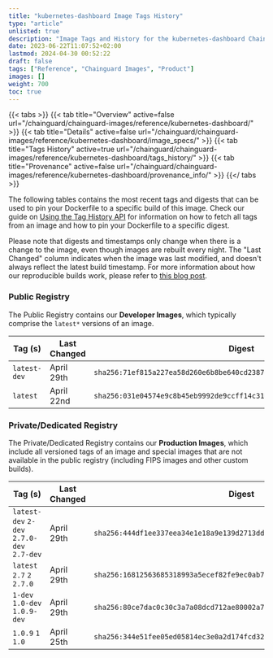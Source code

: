 ```yaml
---
title: "kubernetes-dashboard Image Tags History"
type: "article"
unlisted: true
description: "Image Tags and History for the kubernetes-dashboard Chainguard Image"
date: 2023-06-22T11:07:52+02:00
lastmod: 2024-04-30 00:52:22
draft: false
tags: ["Reference", "Chainguard Images", "Product"]
images: []
weight: 700
toc: true
---
```


{{< tabs >}}
{{< tab title="Overview" active=false url="/chainguard/chainguard-images/reference/kubernetes-dashboard/" >}}
{{< tab title="Details" active=false url="/chainguard/chainguard-images/reference/kubernetes-dashboard/image_specs/" >}}
{{< tab title="Tags History" active=true url="/chainguard/chainguard-images/reference/kubernetes-dashboard/tags_history/" >}}
{{< tab title="Provenance" active=false url="/chainguard/chainguard-images/reference/kubernetes-dashboard/provenance_info/" >}}
{{</ tabs >}}

The following tables contains the most recent tags and digests that can be used to pin your Dockerfile to a specific build of this image. Check our guide on [Using the Tag History API](/chainguard/chainguard-images/using-the-tag-history-api/) for information on how to fetch all tags from an image and how to pin your Dockerfile to a specific digest.

Please note that digests and timestamps only change when there is a change to the image, even though images are rebuilt every night. The "Last Changed" column indicates when the image was last modified, and doesn't always reflect the latest build timestamp. For more information about how our reproducible builds work, please refer to [this blog post](https://www.chainguard.dev/unchained/reproducing-chainguards-reproducible-image-builds).

### Public Registry
The Public Registry contains our **Developer Images**, which typically comprise the `latest*` versions of an image.

| Tag (s)       | Last Changed | Digest                                                                    |
|---------------|--------------|---------------------------------------------------------------------------|
|  `latest-dev` | April 29th   | `sha256:71ef815a227ea58d260e6b8be640cd2387804758cbbde41d9bbca2d0a52d4a98` |
|  `latest`     | April 22nd   | `sha256:031e04574e9c8b45eb9992de9ccff14c316685c01a3f17043833f3ef09de8753` |


### Private/Dedicated Registry
The Private/Dedicated Registry contains our **Production Images**, which include all versioned tags of an image and special images that are not available in the public registry (including FIPS images and other custom builds).

| Tag (s)                                     | Last Changed | Digest                                                                    |
|---------------------------------------------|--------------|---------------------------------------------------------------------------|
|  `latest-dev` `2-dev` `2.7.0-dev` `2.7-dev` | April 29th   | `sha256:444df1ee337eea34e1e18a9e139d2713ddf1e9fe9515419981b76f99bc90246b` |
|  `latest` `2.7` `2` `2.7.0`                 | April 29th   | `sha256:16812563685318993a5ecef82fe9ec0ab7ca7e3156691323351845c64c397d65` |
|  `1-dev` `1.0-dev` `1.0.9-dev`              | April 29th   | `sha256:80ce7dac0c30c3a7a08dcd712ae80002a7c9487b8b75fb9b5e4818a9d5c1a683` |
|  `1.0.9` `1` `1.0`                          | April 25th   | `sha256:344e51fee05ed05814ec3e0a2d174fcd32cc4fa59fa297439880581a189c7cf0` |

